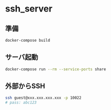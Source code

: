 # ssh_server

## 準備
```bash
docker-compose build
```

## サーバ起動
```bash
docker-compose run --rm --service-ports share
```

## 外部からSSH
```bash
ssh guest@xxx.xxx.xxx.xxx -p 10022
# pass: abc123
```
